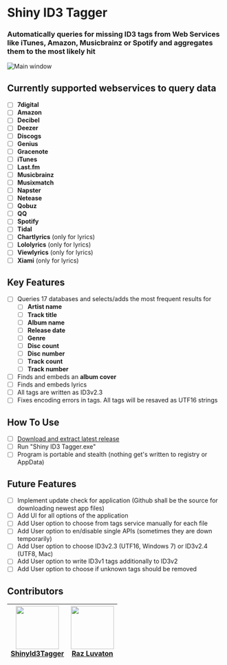 # Shiny ID3 Tagger
### Automatically queries for missing ID3 tags from Web Services like iTunes, Amazon, Musicbrainz or Spotify and aggregates them to the most likely hit

![Main window](https://cloud.githubusercontent.com/assets/21058782/20148484/28893abe-a6ad-11e6-9941-ab1dfded8c24.png)

## Currently supported webservices to query data
- [ ] **7digital**
- [ ] **Amazon**
- [ ] **Decibel**
- [ ] **Deezer**
- [ ] **Discogs**
- [ ] **Genius**
- [ ] **Gracenote**
- [ ] **iTunes**
- [ ] **Last.fm**
- [ ] **Musicbrainz**
- [ ] **Musixmatch**
- [ ] **Napster**
- [ ] **Netease**
- [ ] **Qobuz**
- [ ] **QQ**
- [ ] **Spotify**
- [ ] **Tidal**
- [ ] **Chartlyrics** (only for lyrics)
- [ ] **Lololyrics** (only for lyrics)
- [ ] **Viewlyrics** (only for lyrics)
- [ ] **Xiami** (only for lyrics)

## Key Features
- [ ] Queries 17 databases and selects/adds the most frequent results for
  - [ ] **Artist name**
  - [ ] **Track title**
  - [ ] **Album name**
  - [ ] **Release date**
  - [ ] **Genre**
  - [ ] **Disc count**
  - [ ] **Disc number**
  - [ ] **Track count**
  - [ ] **Track number**
- [ ] Finds and embeds an **album cover**
- [ ] Finds and embeds lyrics
- [ ] All tags are written as ID3v2.3
- [ ] Fixes encoding errors in tags. All tags will be resaved as UTF16 strings

## How To Use
- [ ] [Download and extract latest release](https://github.com/ShinyId3Tagger/Shiny-ID3-Tagger/releases/latest)
- [ ] Run "Shiny ID3 Tagger.exe" 
- [ ] Program is portable and stealth (nothing get's written to registry or AppData)

## Future Features
- [ ] Implement update check for application (Github shall be the source for downloading newest app files)
- [ ] Add UI for all options of the application
- [ ] Add User option to choose from tags service manually for each file
- [ ] Add User option to en/disable single APIs (sometimes they are down temporarily)
- [ ] Add User option to choose ID3v2.3 (UTF16, Windows 7) or ID3v2.4 (UTF8, Mac)
- [ ] Add User option to write ID3v1 tags additionally to ID3v2
- [ ] Add User option to choose if unknown tags should be removed

## Contributors
<!-- ALL-CONTRIBUTORS-LIST:START - Do not remove or modify this section -->
<!-- prettier-ignore -->
 | <img src="https://avatars1.githubusercontent.com/u/21058782?v=2" width="100"><br /><b>[ShinyId3Tagger](https://github.com/ShinyId3Tagger)</b> | <img src="https://avatars3.githubusercontent.com/u/16746759?v=3" width="100px;"/><br/><b>[Raz Luvaton](https://github.com/rluvaton)</b>
 |  ----- | ----- |
<!-- ALL-CONTRIBUTORS-LIST:END -->

